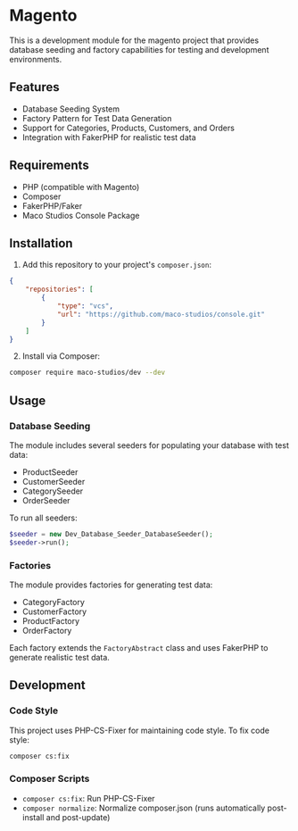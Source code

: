 # Magento

This is a development module for the magento project that provides database seeding and factory capabilities for testing and development environments.

## Features

- Database Seeding System
- Factory Pattern for Test Data Generation
- Support for Categories, Products, Customers, and Orders
- Integration with FakerPHP for realistic test data

## Requirements

- PHP (compatible with Magento)
- Composer
- FakerPHP/Faker
- Maco Studios Console Package

## Installation

1. Add this repository to your project's `composer.json`:

```json
{
    "repositories": [
        {
            "type": "vcs",
            "url": "https://github.com/maco-studios/console.git"
        }
    ]
}
```

2. Install via Composer:

```bash
composer require maco-studios/dev --dev
```

## Usage

### Database Seeding

The module includes several seeders for populating your database with test data:

- ProductSeeder
- CustomerSeeder
- CategorySeeder
- OrderSeeder

To run all seeders:

```php
$seeder = new Dev_Database_Seeder_DatabaseSeeder();
$seeder->run();
```

### Factories

The module provides factories for generating test data:

- CategoryFactory
- CustomerFactory
- ProductFactory
- OrderFactory

Each factory extends the `FactoryAbstract` class and uses FakerPHP to generate realistic test data.

## Development

### Code Style

This project uses PHP-CS-Fixer for maintaining code style. To fix code style:

```bash
composer cs:fix
```

### Composer Scripts

- `composer cs:fix`: Run PHP-CS-Fixer
- `composer normalize`: Normalize composer.json (runs automatically post-install and post-update)
